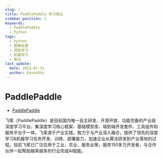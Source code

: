 ```yaml
---
slug: /
title: PaddlePaddle 学习笔记 
sidebar_position: 1
keywords:
  - PaddlePaddle
  - Python
tags:
  - Python
  - 图像处理
  - 深度学习
  - 机器学习
  - 笔记
last_update:
  date: 2024-07-31
  author: EasonShu
---
```


# PaddlePaddle
- [PaddlePaddle](https://www.paddlepaddle.org.cn/)

飞桨（PaddlePaddle）是目前国内唯一自主研发、开源开放、功能完备的产业级深度学习平台，集深度学习核心框架、基础模型库、端到端开发套件、工具组件和服务平台于一体。飞桨源于产业实践，致力于与产业深入融合，提供了领先的深度学习&机器学习任务开发、训练、部署能力，加速企业从算法研发到产业落地的过程。目前飞桨已广泛应用于工业、农业、服务业等，服务150多万开发者，与合作伙伴一起帮助越来越多的行业完成AI赋能。